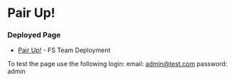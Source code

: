 # Pair Up!

### Deployed Page
- [Pair Up!](http://immense-escarpment-58025.herokuapp.com) -  FS Team Deployment

To test the page use the following login:
email: admin@test.com
password: admin